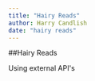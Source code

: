 ```yaml
---
title: "Hairy Reads"
author: Harry Candlish
date: "hairy reads"
---
```


##Hairy Reads

Using external API's
